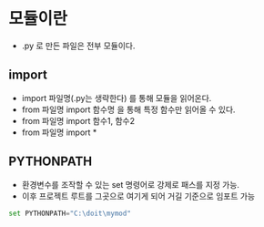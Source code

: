 # 모듈이란
- .py 로 만든 파일은 전부 모듈이다.
## import
- import 파일명(.py는 생략한다) 를 통해 모듈을 읽어온다.
- from 파일명 import 함수명 을 통해 특정 함수만 읽어올 수 있다.
- from 파일명 import 함수1, 함수2
- from 파일명 import *

## PYTHONPATH
- 환경변수를 조작할 수 있는 set 명령어로 강제로 패스를 지정 가능.
- 이후 프로젝트 루트를 그곳으로 여기게 되어 거길 기준으로 임포트 가능
```python
set PYTHONPATH="C:\doit\mymod"
```